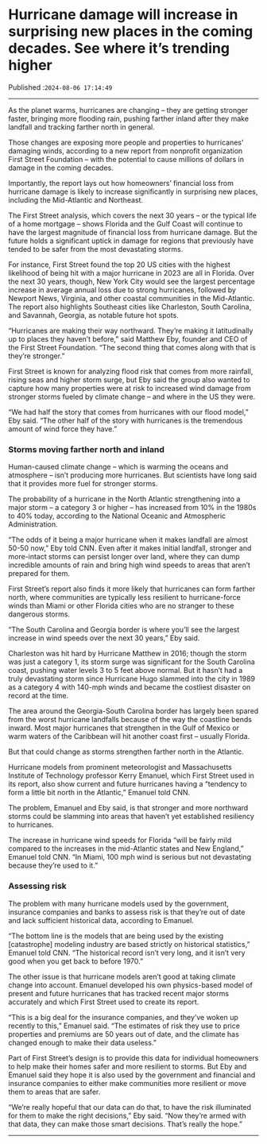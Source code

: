 # Hurricane damage will increase in surprising new places in the coming decades. See where it’s trending higher

Published :`2024-08-06 17:14:49`

---

As the planet warms, hurricanes are changing – they are getting stronger faster, bringing more flooding rain, pushing farther inland after they make landfall and tracking farther north in general.

Those changes are exposing more people and properties to hurricanes’ damaging winds, according to a new report from nonprofit organization First Street Foundation – with the potential to cause millions of dollars in damage in the coming decades.

Importantly, the report lays out how homeowners’ financial loss from hurricane damage is likely to increase significantly in surprising new places, including the Mid-Atlantic and Northeast.

The First Street analysis, which covers the next 30 years – or the typical life of a home mortgage – shows Florida and the Gulf Coast will continue to have the largest magnitude of financial loss from hurricane damage. But the future holds a significant uptick in damage for regions that previously have tended to be safer from the most devastating storms.

For instance, First Street found the top 20 US cities with the highest likelihood of being hit with a major hurricane in 2023 are all in Florida. Over the next 30 years, though, New York City would see the largest percentage increase in average annual loss due to strong hurricanes, followed by Newport News, Virginia, and other coastal communities in the Mid-Atlantic. The report also highlights Southeast cities like Charleston, South Carolina, and Savannah, Georgia, as notable future hot spots.

“Hurricanes are making their way northward. They’re making it latitudinally up to places they haven’t before,” said Matthew Eby, founder and CEO of the First Street Foundation. “The second thing that comes along with that is they’re stronger.”

First Street is known for analyzing flood risk that comes from more rainfall, rising seas and higher storm surge, but Eby said the group also wanted to capture how many properties were at risk to increased wind damage from stronger storms fueled by climate change – and where in the US they were.

“We had half the story that comes from hurricanes with our flood model,” Eby said. “The other half of the story with hurricanes is the tremendous amount of wind force they have.”

### Storms moving farther north and inland

Human-caused climate change – which is warming the oceans and atmosphere – isn’t producing more hurricanes. But scientists have long said that it provides more fuel for stronger storms.

The probability of a hurricane in the North Atlantic strengthening into a major storm – a category 3 or higher – has increased from 10% in the 1980s to 40% today, according to the National Oceanic and Atmospheric Administration.

“The odds of it being a major hurricane when it makes landfall are almost 50-50 now,” Eby told CNN. Even after it makes initial landfall, stronger and more-intact storms can persist longer over land, where they can dump incredible amounts of rain and bring high wind speeds to areas that aren’t prepared for them.

First Street’s report also finds it more likely that hurricanes can form farther north, where communities are typically less resilient to hurricane-force winds than Miami or other Florida cities who are no stranger to these dangerous storms.

“The South Carolina and Georgia border is where you’ll see the largest increase in wind speeds over the next 30 years,” Eby said.

Charleston was hit hard by Hurricane Matthew in 2016; though the storm was just a category 1, its storm surge was significant for the South Carolina coast, pushing water levels 3 to 5 feet above normal. But it hasn’t had a truly devastating storm since Hurricane Hugo slammed into the city in 1989 as a category 4 with 140-mph winds and became the costliest disaster on record at the time.

The area around the Georgia-South Carolina border has largely been spared from the worst hurricane landfalls because of the way the coastline bends inward. Most major hurricanes that strengthen in the Gulf of Mexico or warm waters of the Caribbean will hit another coast first – usually Florida.

But that could change as storms strengthen farther north in the Atlantic.

Hurricane models from prominent meteorologist and Massachusetts Institute of Technology professor Kerry Emanuel, which First Street used in its report, also show current and future hurricanes having a “tendency to form a little bit north in the Atlantic,” Emanuel told CNN.

The problem, Emanuel and Eby said, is that stronger and more northward storms could be slamming into areas that haven’t yet established resiliency to hurricanes.

The increase in hurricane wind speeds for Florida “will be fairly mild compared to the increases in the mid-Atlantic states and New England,” Emanuel told CNN. “In Miami, 100 mph wind is serious but not devastating because they’re used to it.”

### Assessing risk

The problem with many hurricane models used by the government, insurance companies and banks to assess risk is that they’re out of date and lack sufficient historical data, according to Emanuel.

“The bottom line is the models that are being used by the existing [catastrophe] modeling industry are based strictly on historical statistics,” Emanuel told CNN. “The historical record isn’t very long, and it isn’t very good when you get back to before 1970.”

The other issue is that hurricane models aren’t good at taking climate change into account. Emanuel developed his own physics-based model of present and future hurricanes that has tracked recent major storms accurately and which First Street used to create its report.

“This is a big deal for the insurance companies, and they’ve woken up recently to this,” Emanuel said. “The estimates of risk they use to price properties and premiums are 50 years out of date, and the climate has changed enough to make their data useless.”

Part of First Street’s design is to provide this data for individual homeowners to help make their homes safer and more resilient to storms. But Eby and Emanuel said they hope it is also used by the government and financial and insurance companies to either make communities more resilient or move them to areas that are safer.

“We’re really hopeful that our data can do that, to have the risk illuminated for them to make the right decisions,” Eby said. “Now they’re armed with that data, they can make those smart decisions. That’s really the hope.”

---


